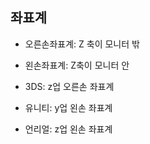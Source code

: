 ## 좌표계 

- 오른손좌표계: Z 축이 모니터 밖
- 왼손좌표계: Z축이 모니터 안


- 3DS: z업 오른손 좌표계 
- 유니티: y업 왼손 좌표계
- 언리얼: z업 왼손 좌표계 

